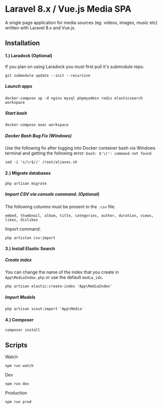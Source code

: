 # Laravel 8.x / Vue.js Media SPA
A single page application for media sources (eg. videos, images, music etc) written with Laravel 8.x and Vue.js.

## Installation
#### 1.) Laradock (Optional)
If you plan on using Laradock you must first pull it's submodule repo.
 
`git submodule update --init --recursive`
 
##### Launch apps
 `docker-compose up -d nginx mysql phpmyadmin redis elasticsearch workspace`

##### Start bash
`docker-compose exec workspace`

##### Docker Bash Bug Fix (Windows)
Use the following fix after logging into Docker container bash via Windows terminal and getting the following error: `bash: $'\r': command not found`

`sed -i 's/\r$//' /root/aliases.sh`

#### 2.) Migrate databases
`php artisan migrate`
 
##### Import CSV via console command. (Optional)
The following columns must be present in the `.csv` file.

`embed, thumbnail, album, title, categories, author, duration, views, likes, dislikes`

Import command: 

`php artistan csv:import`

#### 3.) Install Elastic Search
##### Create index
You can change the name of the index that you create in `App\MediaIndex.php` or use the default `media_idx`.

`php artisan elastic:create-index 'App\MediaIndex'`

##### Import Models
`php artisan scout:import 'App\Media'`

#### 4.) Composer
`composer install`

## Scripts

Watch

`npm run watch`

Dev

`npm run dev`

Production

`npm run prod`
